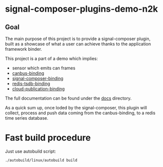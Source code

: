 # signal-composer-plugins-demo-n2k

## Goal

The main purpose of this project is to provide a signal-composer plugin, built as a showcase of what a user can achieve thanks to the application framework binder.

This project is a part of a demo which implies:
- sensor which emits can frames
- [canbus-binding](https://docs.redpesk.bzh/docs/en/master/redpesk-core/canbus/1-Architecture.html)
- [signal-composer-binding](https://docs.redpesk.bzh/docs/en/master/redpesk-core/signal-composer/part-1/1-Architecture.html)
- [redis-tsdb-binding](http://docs.redpesk.bzh/docs/en/master/redpesk-core/redis/1-Architecture.html)
- [cloud-publication-binding](https://docs.redpesk.bzh/docs/en/master/redpesk-core/cloud-pub/1-Architecture.html)

The full documentation can be found under the [docs](./docs/) directory.

As a quick sum up, once loded by the signal-composer, this plugin will collect, process and push data coming from the canbus-binding, to a redis time series database.

# Fast build procedure

Just use autobuild script:

```bash
./autobuild/linux/autobuild build
```
